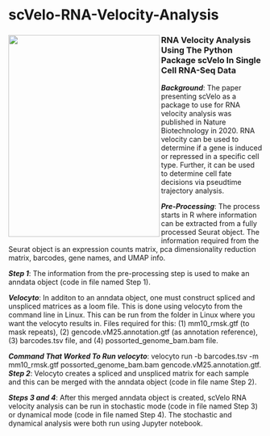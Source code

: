 # scVelo-RNA-Velocity-Analysis
<h3><img src="https://github.com/gddalton2003/demo_rep/assets/152720143/1dc474da-93ff-4ba1-a245-6a2d54b40f62" width="300" height="400" align = "left"> RNA Velocity Analysis Using The Python Package scVelo In Single Cell RNA-Seq Data </h3>

***Background***: The paper presenting scVelo as a package to use for RNA velocity analysis was published in Nature Biotechnology in 2020.  RNA velocity can be used to determine if a gene is induced or repressed in a specific cell type. Further, it can be 
used to determine cell fate decisions via pseudtime trajectory analysis. 

***Pre-Processing***: The process starts in R where information can be extracted from a fully processed Seurat object. The information required from the Seurat object is an expression counts 
matrix, pca dimensionality reduction matrix, barcodes, gene names, and UMAP info. 

***Step 1***: The information from the pre-processing step is used to make an anndata object (code in file named Step 1). 

***Velocyto***: In additon to an anndata object, one must construct spliced and unspliced matrices as a loom file. This is done using velocyto from the command line in Linux. This can be run from the folder in Linux where you want the velocyto results in. 
Files required for this: (1) mm10_rmsk.gtf (to mask repeats), (2) gencode.vM25.annotation.gtf (as annotation reference), (3) barcodes.tsv file, and (4) possorted_genome_bam.bam file. 

***Command That Worked To Run velocyto***: velocyto run -b barcodes.tsv -m mm10_rmsk.gtf possorted_genome_bam.bam gencode.vM25.annotation.gtf.
***Step 2***: Velocyto creates a spliced and unspliced matrix for each sample and this can be merged with the anndata object (code in file name Step 2). 

***Steps 3 and 4***: After this merged anndata object is created, scVelo RNA velocity analysis can be run in stochastic mode (code in file named Step 3) or dynamical mode (code in file named Step 4). The stochastic and dynamical analysis were both run using Jupyter notebook.
